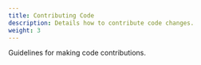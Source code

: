 ```yaml
---
title: Contributing Code
description: Details how to contribute code changes.
weight: 3
---
```


Guidelines for making code contributions.
